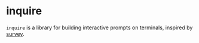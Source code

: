 # inquire

`inquire` is a library for building interactive prompts on terminals, inspired by [survey](https://github.com/AlecAivazis/survey).


